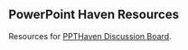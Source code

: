 ## PowerPoint Haven Resources

Resources for [PPTHaven Discussion Board](z13.invisionfree.com/ppthaven).
